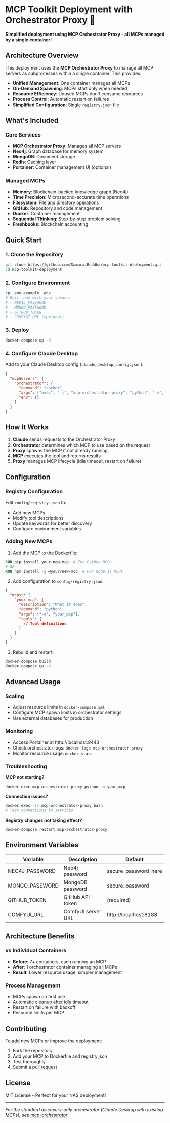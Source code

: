 # MCP Toolkit Deployment with Orchestrator Proxy 🚀

**Simplified deployment using MCP Orchestrator Proxy - all MCPs managed by a single container!**

## Architecture Overview

This deployment uses the **MCP Orchestrator Proxy** to manage all MCP servers as subprocesses within a single container. This provides:

- **Unified Management**: One container manages all MCPs
- **On-Demand Spawning**: MCPs start only when needed
- **Resource Efficiency**: Unused MCPs don't consume resources
- **Process Control**: Automatic restart on failures
- **Simplified Configuration**: Single `registry.json` file

## What's Included

### Core Services
- **MCP Orchestrator Proxy**: Manages all MCP servers
- **Neo4j**: Graph database for memory system
- **MongoDB**: Document storage
- **Redis**: Caching layer
- **Portainer**: Container management UI (optional)

### Managed MCPs
- **Memory**: Blockchain-backed knowledge graph (Neo4j)
- **Time Precision**: Microsecond-accurate time operations
- **Filesystem**: File and directory operations
- **GitHub**: Repository and code management
- **Docker**: Container management
- **Sequential Thinking**: Step-by-step problem solving
- **Freshbooks**: Blockchain accounting

## Quick Start

### 1. Clone the Repository
```bash
git clone https://github.com/SamuraiBuddha/mcp-toolkit-deployment.git
cd mcp-toolkit-deployment
```

### 2. Configure Environment
```bash
cp .env.example .env
# Edit .env with your values:
# - NEO4J_PASSWORD
# - MONGO_PASSWORD
# - GITHUB_TOKEN
# - COMFYUI_URL (optional)
```

### 3. Deploy
```bash
docker-compose up -d
```

### 4. Configure Claude Desktop

Add to your Claude Desktop config (`claude_desktop_config.json`):

```json
{
  "mcpServers": {
    "orchestrator": {
      "command": "docker",
      "args": ["exec", "-i", "mcp-orchestrator-proxy", "python", "-m", "mcp_orchestrator_proxy"],
      "env": {}
    }
  }
}
```

## How It Works

1. **Claude** sends requests to the Orchestrator Proxy
2. **Orchestrator** determines which MCP to use based on the request
3. **Proxy** spawns the MCP if not already running
4. **MCP** executes the tool and returns results
5. **Proxy** manages MCP lifecycle (idle timeout, restart on failure)

## Configuration

### Registry Configuration

Edit `config/registry.json` to:
- Add new MCPs
- Modify tool descriptions
- Update keywords for better discovery
- Configure environment variables

### Adding New MCPs

1. Add the MCP to the Dockerfile:
```dockerfile
RUN pip install your-new-mcp  # For Python MCPs
# OR
RUN npm install -g @your/new-mcp  # For Node.js MCPs
```

2. Add configuration to `config/registry.json`:
```json
{
  "mcps": {
    "your-mcp": {
      "description": "What it does",
      "command": "python",
      "args": ["-m", "your_mcp"],
      "tools": {
        // Tool definitions
      }
    }
  }
}
```

3. Rebuild and restart:
```bash
docker-compose build
docker-compose up -d
```

## Advanced Usage

### Scaling
- Adjust resource limits in `docker-compose.yml`
- Configure MCP spawn limits in orchestrator settings
- Use external databases for production

### Monitoring
- Access Portainer at http://localhost:9443
- Check orchestrator logs: `docker logs mcp-orchestrator-proxy`
- Monitor resource usage: `docker stats`

### Troubleshooting

**MCP not starting?**
```bash
docker exec mcp-orchestrator-proxy python -m your_mcp
```

**Connection issues?**
```bash
docker exec -it mcp-orchestrator-proxy bash
# Test connections to services
```

**Registry changes not taking effect?**
```bash
docker-compose restart mcp-orchestrator-proxy
```

## Environment Variables

| Variable | Description | Default |
|----------|-------------|---------|
| NEO4J_PASSWORD | Neo4j password | secure_password_here |
| MONGO_PASSWORD | MongoDB password | secure_password |
| GITHUB_TOKEN | GitHub API token | (required) |
| COMFYUI_URL | ComfyUI server URL | http://localhost:8188 |

## Architecture Benefits

### vs Individual Containers
- **Before**: 7+ containers, each running an MCP
- **After**: 1 orchestrator container managing all MCPs
- **Result**: Lower resource usage, simpler management

### Process Management
- MCPs spawn on first use
- Automatic cleanup after idle timeout
- Restart on failure with backoff
- Resource limits per MCP

## Contributing

To add new MCPs or improve the deployment:
1. Fork the repository
2. Add your MCP to Dockerfile and registry.json
3. Test thoroughly
4. Submit a pull request

## License

MIT License - Perfect for your NAS deployment!

---

*For the standard discovery-only orchestrator (Claude Desktop with existing MCPs), see [mcp-orchestrator](https://github.com/SamuraiBuddha/mcp-orchestrator)*
